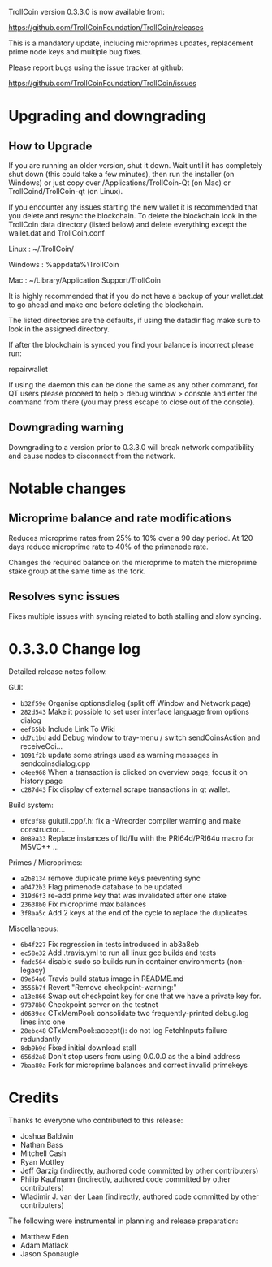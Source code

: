 TrollCoin version 0.3.3.0 is now available from:

  https://github.com/TrollCoinFoundation/TrollCoin/releases

This is a mandatory update, including microprimes updates, replacement prime node
keys and multiple bug fixes.

Please report bugs using the issue tracker at github:

  https://github.com/TrollCoinFoundation/TrollCoin/issues

Upgrading and downgrading
=========================

How to Upgrade
--------------

If you are running an older version, shut it down. Wait until it has completely
shut down (this could take a few minutes), then run the installer (on Windows)
or just copy over /Applications/TrollCoin-Qt (on Mac) or TrollCoind/TrollCoin-qt (on Linux).

If you encounter any issues starting the new wallet it is recommended that you delete and resync the blockchain. To delete the blockchain look in the
TrollCoin data directory (listed below) and delete everything except the wallet.dat and TrollCoin.conf

Linux : ~/.TrollCoin/

Windows : %appdata%\TrollCoin

Mac : ~/Library/Application Support/TrollCoin

It is highly recommended that if you do not have a backup of your wallet.dat
to go ahead and make one before deleting the blockchain.

The listed directories are the defaults, if using the datadir flag make sure to
look in the assigned directory.

If after the blockchain is synced you find your balance is incorrect please run:

repairwallet

If using the daemon this can be done the same as any other command, for QT users
please proceed to help > debug window > console and enter the command from there
(you may press escape to close out of the console).

Downgrading warning
---------------------
Downgrading to a version prior to 0.3.3.0 will break network compatibility and
cause nodes to disconnect from the network.

Notable changes
===============

Microprime balance and rate modifications
-----------------------------------------
Reduces microprime rates from 25% to 10% over a 90 day period.
At 120 days reduce microprime rate to 40% of the primenode rate.

Changes the required balance on the microprime to match the microprime stake
group at the same time as the fork.

Resolves sync issues
--------------------
Fixes multiple issues with syncing related to both stalling and slow syncing.

0.3.3.0 Change log
===================

Detailed release notes follow.

GUI:
- `b32f59e` Organise optionsdialog (split off Window and Network page)
- `282d543` Make it possible to set user interface language from options dialog
- `eef65bb` Include Link To Wiki
- `dd7c1bd` add Debug window to tray-menu / switch sendCoinsAction and receiveCoi…
- `1091f2b` update some strings used as warning messages in sendcoinsdialog.cpp
- `c4ee968` When a transaction is clicked on overview page, focus it on history page
- `c287d43` Fix display of external scrape transactions in qt wallet.

Build system:
- `0fc0f88` guiutil.cpp/.h: fix a -Wreorder compiler warning and make constructor…
- `8e89a33` Replace instances of lld/llu with the PRI64d/PRI64u macro for MSVC++ …

Primes / Microprimes:
- `a2b8134` remove duplicate prime keys preventing sync
- `a0472b3` Flag primenode database to be updated
- `319d6f3` re-add prime key that was invalidated after one stake
- `23638b0` Fix microprime max balances
- `3f8aa5c` Add 2 keys at the end of the cycle to replace the duplicates.

Miscellaneous:
- `6b4f227` Fix regression in tests introduced in ab3a8eb
- `ec58e32` Add .travis.yml to run all linux gcc builds and tests
- `fadc564` disable sudo so builds run in container environments (non-legacy)
- `89e64a6` Travis build status image in README.md
- `3556b7f` Revert "Remove checkpoint-warning:"
- `a13e866` Swap out checkpoint key for one that we have a private key for.
- `97378b0` Checkpoint server on the testnet
- `d0639cc` CTxMemPool: consolidate two frequently-printed debug.log lines into one
- `28ebc48` CTxMemPool::accept(): do not log FetchInputs failure redundantly
- `8db9b9d` Fixed initial download stall
- `656d2a8` Don't stop users from using 0.0.0.0 as the a bind address
- `7baa80a` Fork for microprime balances and correct invalid primekeys

Credits
=======

Thanks to everyone who contributed to this release:

- Joshua Baldwin
- Nathan Bass
- Mitchell Cash
- Ryan Mottley
- Jeff Garzig (indirectly, authored code committed by other contributers)
- Philip Kaufmann (indirectly, authored code committed by other contributers)
- Wladimir J. van der Laan (indirectly, authored code committed by other contributers)

The following were instrumental in planning and release preparation:

- Matthew Eden
- Adam Matlack
- Jason Sponaugle

